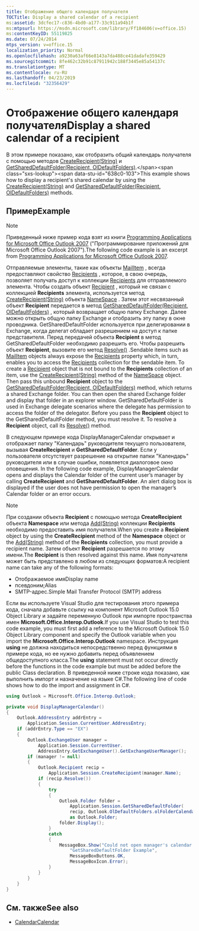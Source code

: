 ```yaml
---
title: Отображение общего календаря получателя
TOCTitle: Display a shared calendar of a recipient
ms:assetid: 3dcfec17-c836-4bd0-a177-33c911a94b1f
ms:mtpsurl: https://msdn.microsoft.com/library/Ff184606(v=office.15)
ms:contentKeyID: 55119825
ms.date: 07/24/2014
mtps_version: v=office.15
localization_priority: Normal
ms.openlocfilehash: a9230a63af66e8143a7da488ce41dadafe359429
ms.sourcegitcommit: 8fe462c32b91c87911942c188f3445e85a54137c
ms.translationtype: MT
ms.contentlocale: ru-RU
ms.lasthandoff: 04/23/2019
ms.locfileid: "32356429"
---
```

# <a name="display-a-shared-calendar-of-a-recipient"></a><span data-ttu-id="638c0-102">Отображение общего календаря получателя</span><span class="sxs-lookup"><span data-stu-id="638c0-102">Display a shared calendar of a recipient</span></span>

<span data-ttu-id="638c0-103">В этом примере показано, как отобразить общий календарь получателя c помощью методов [CreateRecipient(String)](https://msdn.microsoft.com/library/bb609962\(v=office.15\)) и [GetSharedDefaultFolder(Recipient, OlDefaultFolders)](https://msdn.microsoft.com/library/bb644850\(v=office.15\)).</span><span class="sxs-lookup"><span data-stu-id="638c0-103">This example shows how to display a recipient's shared calendar by using the [CreateRecipient(String)](https://msdn.microsoft.com/library/bb609962\(v=office.15\)) and [GetSharedDefaultFolder(Recipient, OlDefaultFolders)](https://msdn.microsoft.com/library/bb644850\(v=office.15\)) methods.</span></span>

## <a name="example"></a><span data-ttu-id="638c0-104">Пример</span><span class="sxs-lookup"><span data-stu-id="638c0-104">Example</span></span>

> [!NOTE] 
> <span data-ttu-id="638c0-105">Приведенный ниже пример кода взят из книги [Programming Applications for Microsoft Office Outlook 2007](https://www.amazon.com/gp/product/0735622493?ie=UTF8&tag=msmsdn-20&linkCode=as2&camp=1789&creative=9325&creativeASIN=0735622493) ("Программирование приложений для Microsoft Office Outlook 2007").</span><span class="sxs-lookup"><span data-stu-id="638c0-105">The following code example is an excerpt from [Programming Applications for Microsoft Office Outlook 2007](https://www.amazon.com/gp/product/0735622493?ie=UTF8&tag=msmsdn-20&linkCode=as2&camp=1789&creative=9325&creativeASIN=0735622493).</span></span>

<span data-ttu-id="638c0-p101">Отправляемые элементы, такие как объекты [MailItem](https://msdn.microsoft.com/library/bb643865\(v=office.15\)) , всегда предоставляют свойство [Recipients](https://msdn.microsoft.com/library/bb646686\(v=office.15\)) , которое, в свою очередь, позволяет получать доступ к коллекции [Recipients](https://msdn.microsoft.com/library/bb646361\(v=office.15\)) для отправляемого элемента. Чтобы создать объект [Recipient](https://msdn.microsoft.com/library/bb624370\(v=office.15\)) , который не связан с коллекцией **Recipients** элемента, используется метод [CreateRecipient(String)](https://msdn.microsoft.com/library/bb609962\(v=office.15\)) объекта [NameSpace](https://msdn.microsoft.com/library/bb645857\(v=office.15\)) . Затем этот несвязанный объект **Recipient** передается в метод [GetSharedDefaultFolder(Recipient, OlDefaultFolders)](https://msdn.microsoft.com/library/bb644850\(v=office.15\)) , который возвращает общую папку Exchange. Далее можно открыть общую папку Exchange и отобразить эту папку в окне проводника. GetSharedDefaultFolder используется при делегировании в Exchange, когда делегат обладает разрешением на доступ к папке представителя. Перед передачей объекта **Recipient** в метод GetSharedDefaultFolder необходимо разрешить его. Чтобы разрешить объект **Recipient**, вызовите его метод [Resolve()](https://msdn.microsoft.com/library/bb624165\(v=office.15\)) .</span><span class="sxs-lookup"><span data-stu-id="638c0-p101">Sendable items such as [MailItem](https://msdn.microsoft.com/library/bb643865\(v=office.15\)) objects always expose the [Recipients](https://msdn.microsoft.com/library/bb646686\(v=office.15\)) property which, in turn, enables you to access the [Recipients](https://msdn.microsoft.com/library/bb646361\(v=office.15\)) collection for the sendable item. To create a [Recipient](https://msdn.microsoft.com/library/bb624370\(v=office.15\)) object that is not bound to the **Recipients** collection of an item, use the [CreateRecipient(String)](https://msdn.microsoft.com/library/bb609962\(v=office.15\)) method of the [NameSpace](https://msdn.microsoft.com/library/bb645857\(v=office.15\)) object. Then pass this unbound **Recipient** object to the [GetSharedDefaultFolder(Recipient, OlDefaultFolders)](https://msdn.microsoft.com/library/bb644850\(v=office.15\)) method, which returns a shared Exchange folder. You can then open the shared Exchange folder and display that folder in an explorer window. GetSharedDefaultFolder is used in Exchange delegate scenarios where the delegate has permission to access the folder of the delegator. Before you pass the **Recipient** object to the GetSharedDefaultFolder method, you must resolve it. To resolve a **Recipient** object, call its [Resolve()](https://msdn.microsoft.com/library/bb624165\(v=office.15\)) method.</span></span>

<span data-ttu-id="638c0-p102">В следующем примере кода DisplayManagerCalendar открывает и отображает папку "Календарь" руководителя текущего пользователя, вызывая **CreateRecipient** и **GetSharedDefaultFolder**. Если у пользователя отсутствует разрешение на открытие папки "Календарь" руководителя или в случае ошибки, появляется диалоговое окно оповещения. </span><span class="sxs-lookup"><span data-stu-id="638c0-p102">In the following code example, DisplayManagerCalendar opens and displays the Calendar folder of the current user’s manager by calling **CreateRecipient** and **GetSharedDefaultFolder**. An alert dialog box is displayed if the user does not have permission to open the manager’s Calendar folder or an error occurs.</span></span>


> [!NOTE]
> <span data-ttu-id="638c0-115">При создании объекта **Recipient** с помощью метода **CreateRecipient** объекта **Namespace** или метода [Add(String)](https://msdn.microsoft.com/library/bb612668(v=office.15)) коллекции **Recipients** необходимо предоставить имя получателя.</span><span class="sxs-lookup"><span data-stu-id="638c0-115">When you create a **Recipient** object by using the **CreateRecipient** method of the **Namespace** object or the [Add(String)](https://msdn.microsoft.com/library/bb612668(v=office.15)) method of the **Recipients** collection, you must provide a recipient name.</span></span> <span data-ttu-id="638c0-116">Затем объект **Recipient** разрешается по этому имени.</span><span class="sxs-lookup"><span data-stu-id="638c0-116">The **Recipient** is then resolved against this name.</span></span> <span data-ttu-id="638c0-117">Имя получателя может быть представлено в любом из следующих форматов:</span><span class="sxs-lookup"><span data-stu-id="638c0-117">A recipient name can take any of the following formats:</span></span>
> - <span data-ttu-id="638c0-118">Отображаемое имя</span><span class="sxs-lookup"><span data-stu-id="638c0-118">Display name</span></span>
> - <span data-ttu-id="638c0-119">псевдоним;</span><span class="sxs-lookup"><span data-stu-id="638c0-119">Alias</span></span>
> - <span data-ttu-id="638c0-120">SMTP-адрес.</span><span class="sxs-lookup"><span data-stu-id="638c0-120">Simple Mail Transfer Protocol (SMTP) address</span></span>

<span data-ttu-id="638c0-121">Если вы используете Visual Studio для тестирования этого примера кода, сначала добавьте ссылку на компонент Microsoft Outlook 15.0 Object Library и задайте переменную Outlook при импорте пространства имен **Microsoft.Office.Interop.Outlook**.</span><span class="sxs-lookup"><span data-stu-id="638c0-121">If you use Visual Studio to test this code example, you must first add a reference to the Microsoft Outlook 15.0 Object Library component and specify the Outlook variable when you import the **Microsoft.Office.Interop.Outlook** namespace.</span></span> <span data-ttu-id="638c0-122">Инструкция **using** не должна находиться непосредственно перед функциями в примере кода, но ее нужно добавить перед объявлением общедоступного класса.</span><span class="sxs-lookup"><span data-stu-id="638c0-122">The **using** statement must not occur directly before the functions in the code example but must be added before the public Class declaration.</span></span> <span data-ttu-id="638c0-123">В приведенной ниже строке кода показано, как выполнить импорт и назначение на языке C\#.</span><span class="sxs-lookup"><span data-stu-id="638c0-123">The following line of code shows how to do the import and assignment in C\#.</span></span>

```csharp
using Outlook = Microsoft.Office.Interop.Outlook;
```

```csharp
private void DisplayManagerCalendar()
{
    Outlook.AddressEntry addrEntry =
        Application.Session.CurrentUser.AddressEntry;
    if (addrEntry.Type == "EX")
    {
        Outlook.ExchangeUser manager =
            Application.Session.CurrentUser.
            AddressEntry.GetExchangeUser().GetExchangeUserManager();
        if (manager != null)
        {
            Outlook.Recipient recip =
                Application.Session.CreateRecipient(manager.Name);
            if (recip.Resolve())
            {
                try
                {
                    Outlook.Folder folder =
                        Application.Session.GetSharedDefaultFolder(
                        recip, Outlook.OlDefaultFolders.olFolderCalendar)
                        as Outlook.Folder;
                    folder.Display();
                }
                catch
                {
                    MessageBox.Show("Could not open manager's calendar.",
                        "GetSharedDefaultFolder Example",
                        MessageBoxButtons.OK,
                        MessageBoxIcon.Error);
                }
            }
        }
    }
}
```

## <a name="see-also"></a><span data-ttu-id="638c0-124">См. также</span><span class="sxs-lookup"><span data-stu-id="638c0-124">See also</span></span>

- [<span data-ttu-id="638c0-125">Calendar</span><span class="sxs-lookup"><span data-stu-id="638c0-125">Calendar</span></span>](calendar.md)

